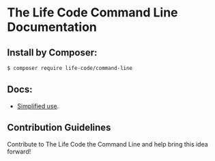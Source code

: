 # The Life Code Command Line Documentation

## Install by Composer:

```sh
$ composer require life-code/command-line
```

## Docs:

- [Simplified use](https://github.com/life-code/command-line/blob/master/docs/Simplified.md).


## Contribution Guidelines
Contribute to The Life Code the Command Line and help bring this idea forward!
